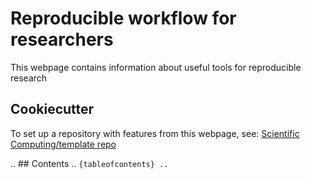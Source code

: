 # Reproducible workflow for researchers

This webpage contains information about useful tools for reproducible research

## Cookiecutter
To set up a repository with features from this webpage, see: [Scientific Computing/template repo](https://scientificcomputing.github.io/template-repo/)

.. ## Contents
.. ```{tableofcontents}
.. ```